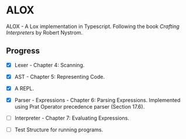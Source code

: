 # ALOX

ALOX - A Lox implementation in Typescript. Following the book _Crafting Interpreters_ by Robert Nystrom.

## Progress

- [x] Lexer - Chapter 4: Scanning.

- [x] AST - Chapter 5: Representing Code.

- [x] A REPL.

- [x] Parser - Expressions - Chapter 6: Parsing Expressions. Implemented using Prat Operator precedence parser (Section 17.6).

- [ ] Interpreter - Chapter 7: Evaluating Expressions.

- [ ] Test Structure for running programs.
